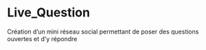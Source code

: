 # Live_Question
Création d’un mini réseau social permettant de poser des questions ouvertes et d’y répondre
